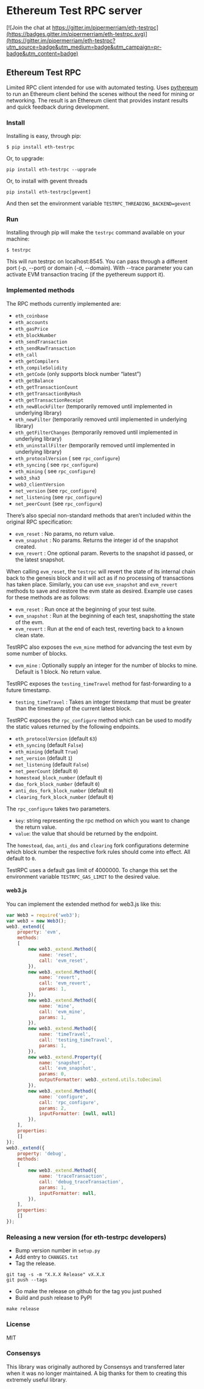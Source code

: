 # Ethereum Test RPC server

[![Join the chat at https://gitter.im/pipermerriam/eth-testrpc](https://badges.gitter.im/pipermerriam/eth-testrpc.svg)](https://gitter.im/pipermerriam/eth-testrpc?utm_source=badge&utm_medium=badge&utm_campaign=pr-badge&utm_content=badge)

## Ethereum Test RPC

Limited RPC client intended for use with automated testing. Uses
[pythereum](https://github.com/ethereum/pyethereum) to run an Ethereum client
behind the scenes without the need for mining or networking. The result is an
Ethereum client that provides instant results and quick feedback during
development.

### Install

Installing is easy, through pip:

```
$ pip install eth-testrpc
```

Or, to upgrade:

```
pip install eth-testrpc --upgrade
```

Or, to install with gevent threads

```
pip install eth-testrpc[gevent]
```

And then set the environment variable `TESTRPC_THREADING_BACKEND=gevent`

### Run

Installing through pip will make the `testrpc` command available on your machine:

```
$ testrpc
```

This will run testrpc on localhost:8545. You can pass through a different port (-p, --port) or domain (-d, --domain).
With --trace parameter you can activate EVM transaction tracing (if the pyethereum support it).

### Implemented methods

The RPC methods currently implemented are:

* `eth_coinbase`
* `eth_accounts`
* `eth_gasPrice`
* `eth_blockNumber`
* `eth_sendTransaction`
* `eth_sendRawTransaction`
* `eth_call`
* `eth_getCompilers`
* `eth_compileSolidity`
* `eth_getCode` (only supports block number “latest”)
* `eth_getBalance`
* `eth_getTransactionCount`
* `eth_getTransactionByHash`
* `eth_getTransactionReceipt`
* `eth_newBlockFilter`  (temporarily removed until implemented in underlying library)
* `eth_newFilter`  (temporarily removed until implemented in underlying library)
* `eth_getFilterChanges`  (temporarily removed until implemented in underlying library)
* `eth_uninstallFilter`  (temporarily removed until implemented in underlying library)
* `eth_protocolVersion` ( see `rpc_configure`)
* `eth_syncing` ( see `rpc_configure`)
* `eth_mining` ( see `rpc_configure`)
* `web3_sha3`
* `web3_clientVersion`
* `net_version` (see `rpc_configure`)
* `net_listening` (see `rpc_configure`)
* `net_peerCount` (see `rpc_configure`)

There’s also special non-standard methods that aren’t included within the original RPC specification:

* `evm_reset` : No params, no return value.
* `evm_snapshot` : No params. Returns the integer id of the snapshot created.
* `evm_revert` : One optional param. Reverts to the snapshot id passed, or the latest snapshot.

When calling `evm_reset`, the `testrpc` will revert the state of its internal
chain back to the genesis block and it will act as if no processing of
transactions has taken place. Similarly, you can use `evm_snapshot` and
`evm_revert` methods to save and restore the evm state as desired. Example use
cases for these methods are as follows:

* `evm_reset` : Run once at the beginning of your test suite.
* `evm_snapshot` : Run at the beginning of each test, snapshotting the state of the evm.
* `evm_revert` : Run at the end of each test, reverting back to a known clean state.

TestRPC also exposes the `evm_mine` method for advancing the test evm by some
number of blocks.

* `evm_mine` : Optionally supply an integer for the number of blocks to mine.  Default is 1 block. No return value.

TestRPC exposes the `testing_timeTravel` method for fast-forwarding to a future timestamp.

* `testing_timeTravel` : Takes an integer timestamp that must be greater than the timestamp of the current latest block.

TestRPC exposes the `rpc_configure` method which can be used to modify the
static values returned by the following endpoints.

* `eth_protocolVersion` (default `63`)
* `eth_syncing` (default `False`)
* `eth_mining` (default `True`)
* `net_version` (default `1`)
* `net_listening` (default `False`)
* `net_peerCount` (default `0`)
* `homestead_block_number` (default `0`)
* `dao_fork_block_number` (default `0`)
* `anti_dos_fork_block_number` (default `0`)
* `clearing_fork_block_number` (default `0`)

The `rpc_configure` takes two parameters.

* `key`: string representing the rpc method on which you want to change the return value.
* `value`: the value that should be returned by the endpoint.

The `homestead`, `dao`, `anti_dos` and `clearing` fork configurations determine
which block number the respective fork rules should come into effect.  All
default to `0`.

TestRPC uses a default gas limit of 4000000.  To change this set the
environment variable `TESTRPC_GAS_LIMIT` to the desired value.

#### web3.js

You can implement the extended method for web3.js like this:
```javascript
var Web3 = require('web3');
var web3 = new Web3();
web3._extend({
	property: 'evm',
	methods:
	[
		new web3._extend.Method({
			name: 'reset',
			call: 'evm_reset',
		}),
		new web3._extend.Method({
			name: 'revert',
			call: 'evm_revert',
			params: 1,
		}),
		new web3._extend.Method({
			name: 'mine',
			call: 'evm_mine',
			params: 1,
		}),
		new web3._extend.Method({
			name: 'timeTravel',
			call: 'testing_timeTravel',
			params: 1,
		}),
		new web3._extend.Property({
			name: 'snapshot',
			call: 'evm_snapshot',
			params: 0,
			outputFormatter: web3._extend.utils.toDecimal
		}),
		new web3._extend.Method({
			name: 'configure',
			call: 'rpc_configure',
			params: 2,
			inputFormatter: [null, null]
		}),
	],
	properties:
	[]
});
web3._extend({
	property: 'debug',
	methods:
	[
		new web3._extend.Method({
			name: 'traceTransaction',
			call: 'debug_traceTransaction',
			params: 1,
			inputFormatter: null,
		}),
	],
	properties:
	[]
});
```

### Releasing a new version (for eth-testrpc developers)


* Bump version number in `setup.py`
* Add entry to `CHANGES.txt`
* Tag the release.

```
git tag -s -m "X.X.X Release" vX.X.X
git push --tags
```

* Go make the release on github for the tag you just pushed
* Build and push release to PyPI

```
make release
```


### License

MIT


### Consensys

This library was originally authored by Consensys and transferred later when it
was no longer maintained.  A big thanks for them to creating this extremely
useful library.
